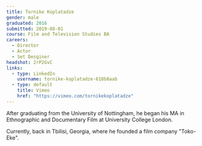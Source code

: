 ```yaml
---
title: Tornike Koplatadze
gender: male
graduated: 2016
submitted: 2019-08-01
course: Film and Television Studies BA
careers:
  - Director
  - Actor
  - Set Desginer
headshot: 2rP2GvC
links:
  - type: LinkedIn
    username: tornike-koplatadze-618b8aab
  - type: default
    title: Vimeo
    href: "https://vimeo.com/tornikekoplatadze"
---
```


After graduating from the University of Nottingham, he began his MA in Ethnographic and Documentary Film at University College London.

Currently, back in Tbilisi, Georgia, where he founded a film company "Toko-Eke".
